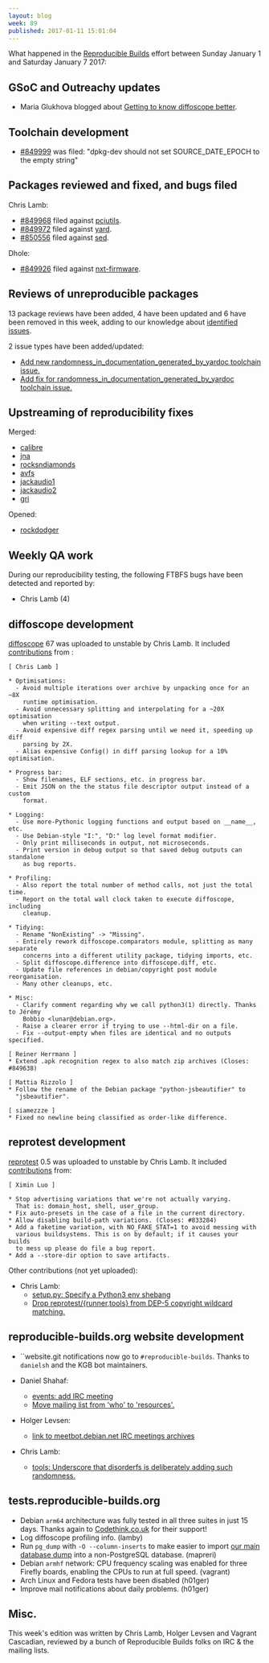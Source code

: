 ```yaml
---
layout: blog
week: 89
published: 2017-01-11 15:01:04
---
```


What happened in the [Reproducible Builds](https://wiki.debian.org/ReproducibleBuilds) effort between Sunday January 1 and Saturday January 7 2017:

GSoC and Outreachy updates
--------------------------

* Maria Glukhova blogged about [Getting to know diffoscope better](https://siamezzze.github.io/Getting-to-know-diffoscope-better/).

Toolchain development
---------------------

* [#849999](https://bugs.debian.org/849999) was filed: "dpkg-dev should not set SOURCE_DATE_EPOCH to the empty string"

Packages reviewed and fixed, and bugs filed
-------------------------------------------

Chris Lamb:

* [#849968](https://bugs.debian.org/849968) filed against [pciutils](https://tracker.debian.org/pkg/pciutils).
* [#849972](https://bugs.debian.org/849972) filed against [yard](https://tracker.debian.org/pkg/yard).
* [#850556](https://bugs.debian.org/850556) filed against [sed](https://tracker.debian.org/pkg/sed).

Dhole:

* [#849926](https://bugs.debian.org/849926) filed against [nxt-firmware](https://tracker.debian.org/pkg/nxt-firmware).


Reviews of unreproducible packages
----------------------------------

13 package reviews have been added, 4 have been updated and 6 have been removed in this week,
adding to our knowledge about [identified issues](https://tests.reproducible-builds.org/debian/index_issues.html).

2 issue types have been added/updated:

- [Add new randomness\_in\_documentation\_generated\_by\_yardoc toolchain issue.](https://salsa.debian.org/reproducible-builds/reproducible-notes/commit/d041183b)
- [Add fix for randomness\_in\_documentation\_generated\_by\_yardoc toolchain issue.](https://salsa.debian.org/reproducible-builds/reproducible-notes/commit/a0ebf1f5)


Upstreaming of reproducibility fixes
------------------------------------

Merged:

- [calibre](https://bugs.launchpad.net/calibre/+bug/1654211)
- [jna](https://github.com/java-native-access/jna/pull/748)
- [rocksndiamonds](http://www.artsoft.org/forum/viewtopic.php?f=7&t=2276)
- [avfs](https://sourceforge.net/p/avf/git/ci/b5a2b041d9e1b18b8632cda0df5cafe3a9b2ea81/tree/src/make_info?diff=2e121bfe2f42e010b71b1d76fda035f52579cd8e)
- [jackaudio1](https://github.com/jackaudio/jack1/pull/38)
- [jackaudio2](https://github.com/jackaudio/jack2/pull/196)
- [gri](https://github.com/dankelley/gri/pull/10)

Opened:

- [rockdodger](https://bitbucket.org/rpkrawczyk/rockdodger/pull-requests/1/allow-to-override-compiledate/diff)


Weekly QA work
--------------

During our reproducibility testing, the following FTBFS bugs have been detected and
reported by:

 - Chris Lamb (4)


diffoscope development
----------------------

[diffoscope](https://diffoscope.org) 67 was uploaded to unstable by Chris Lamb. It included [contributions](https://salsa.debian.org/reproducible-builds/diffoscope/commits/67) from :

    [ Chris Lamb ]

    * Optimisations:
      - Avoid multiple iterations over archive by unpacking once for an ~8X
        runtime optimisation.
      - Avoid unnecessary splitting and interpolating for a ~20X optimisation
        when writing --text output.
      - Avoid expensive diff regex parsing until we need it, speeding up diff
        parsing by 2X.
      - Alias expensive Config() in diff parsing lookup for a 10% optimisation.

    * Progress bar:
      - Show filenames, ELF sections, etc. in progress bar.
      - Emit JSON on the the status file descriptor output instead of a custom
        format.

    * Logging:
      - Use more-Pythonic logging functions and output based on __name__, etc.
      - Use Debian-style "I:", "D:" log level format modifier.
      - Only print milliseconds in output, not microseconds.
      - Print version in debug output so that saved debug outputs can standalone
        as bug reports.

    * Profiling:
      - Also report the total number of method calls, not just the total time.
      - Report on the total wall clock taken to execute diffoscope, including
        cleanup.

    * Tidying:
      - Rename "NonExisting" -> "Missing".
      - Entirely rework diffoscope.comparators module, splitting as many separate
        concerns into a different utility package, tidying imports, etc.
      - Split diffoscope.difference into diffoscope.diff, etc.
      - Update file references in debian/copyright post module reorganisation.
      - Many other cleanups, etc.

    * Misc:
      - Clarify comment regarding why we call python3(1) directly. Thanks to Jérémy
        Bobbio <lunar@debian.org>.
      - Raise a clearer error if trying to use --html-dir on a file.
      - Fix --output-empty when files are identical and no outputs specified.

    [ Reiner Herrmann ]
    * Extend .apk recognition regex to also match zip archives (Closes: #849638)

    [ Mattia Rizzolo ]
    * Follow the rename of the Debian package "python-jsbeautifier" to
      "jsbeautifier".

    [ siamezzze ]
    * Fixed no newline being classified as order-like difference.

reprotest development
---------------------

[reprotest](https://packages.debian.org/sid/reprotest) 0.5 was uploaded to unstable by Chris Lamb. It included [contributions](https://salsa.debian.org/reproducible-builds/reprotest/commits/debian/0.5) from:

    [ Ximin Luo ]

    * Stop advertising variations that we're not actually varying.
      That is: domain_host, shell, user_group.
    * Fix auto-presets in the case of a file in the current directory.
    * Allow disabling build-path variations. (Closes: #833284)
    * Add a faketime variation, with NO_FAKE_STAT=1 to avoid messing with
      various buildsystems. This is on by default; if it causes your builds
      to mess up please do file a bug report.
    * Add a --store-dir option to save artifacts.

Other contributions (not yet uploaded):

- Chris Lamb:
  - [setup.py: Specify a Python3 env shebang](https://salsa.debian.org/reproducible-builds/reprotest.git/commit/?id=8c464f4)
  - [Drop reprotest/{runner,tools} from DEP-5 copyright wildcard matching.](https://salsa.debian.org/reproducible-builds/reprotest.git/commit/?id=84e3384)


reproducible-builds.org website development
-------------------------------------------

* ``website.git notifications now go to `#reproducible-builds`. Thanks to `danielsh` and the KGB bot maintainers.

- Daniel Shahaf:
  - [events: add IRC meeting](https://salsa.debian.org/reproducible-builds/reproducible-website/commit/ee01467)
  - [Move mailing list from 'who' to 'resources'.](https://salsa.debian.org/reproducible-builds/reproducible-website/commit/d1c83e9)

- Holger Levsen:
  - [link to meetbot.debian.net IRC meetings archives](https://salsa.debian.org/reproducible-builds/reproducible-website/commit/087a560)

- Chris Lamb:
  - [tools: Underscore that disorderfs is deliberately adding such randomness.](https://salsa.debian.org/reproducible-builds/reproducible-website/commit/0215123)


tests.reproducible-builds.org
-----------------------

* Debian `arm64` architecture was fully tested in all three suites in just 15 days. Thanks again to [Codethink.co.uk](https://www.codethink.co.uk/) for their support!
* Log diffoscope profiling info. (lamby)
* Run `pg_dump` with `-O --column-inserts` to make easier to import [our main database dump](https://reproducible.debian.net/reproducible.sql.xz) into a non-PostgreSQL database. (mapreri)
* Debian `armhf` network: CPU frequency scaling was enabled for three
  Firefly boards, enabling the CPUs to run at full speed. (vagrant)
* Arch Linux and Fedora tests have been disabled (h01ger)
* Improve mail notifications about daily problems. (h01ger)

Misc.
-----

This week's edition was written by Chris Lamb, Holger Levsen and Vagrant Cascadian, reviewed by a bunch of Reproducible Builds folks on IRC & the mailing lists.
